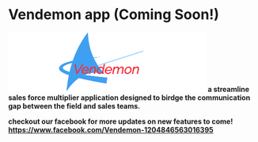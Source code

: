 #  Vendemon app <strong>(Coming Soon!)<strong>
   ![alt text](https://github.com/Kylepadilla/vendemon/blob/master/client/src/assets/images/LogoMakr_8yFT2z.png)
a streamline sales force multiplier application designed to birdge the communication gap between the field and sales teams. 

checkout our facebook for more updates on new features to come! https://www.facebook.com/Vendemon-1204846563016395
